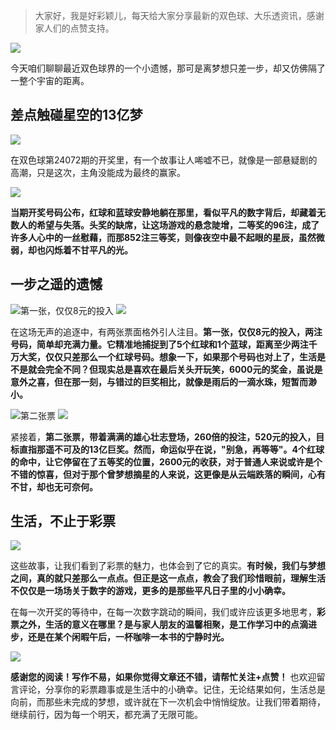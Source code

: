 > 大家好，我是好彩颖儿，每天给大家分享最新的双色球、大乐透资讯，感谢家人们的点赞支持。

![](https://cdn.jsdelivr.net/gh/wangwenjie1314/PicCDN/2024-6-26/1719372654903-image.png)


今天咱们聊聊最近双色球界的一个小遗憾，那可是离梦想只差一步，却又仿佛隔了一整个宇宙的距离。

## 差点触碰星空的13亿梦

![](https://cdn.jsdelivr.net/gh/wangwenjie1314/PicCDN/2024-6-26/1719372675040-image.png)


在双色球第24072期的开奖里，有一个故事让人唏嘘不已，就像是一部悬疑剧的高潮，只是这次，主角没能成为最终的赢家。

![](https://cdn.jsdelivr.net/gh/wangwenjie1314/PicCDN/2024-6-26/1719372688997-image.png)


**当期开奖号码公布，红球和蓝球安静地躺在那里，看似平凡的数字背后，却藏着无数人的希望与失落。头奖的缺席，让这场游戏的悬念陡增，二等奖的96注，成了许多人心中的一丝慰藉，而那852注三等奖，则像夜空中最不起眼的星辰，虽然微弱，却也闪烁着不甘平凡的光。**

## 一步之遥的遗憾


![第一张，仅仅8元的投入](https://cdn.jsdelivr.net/gh/wangwenjie1314/PicCDN/2024-6-27/1719471347910-image.png)
![](https://cdn.jsdelivr.net/gh/wangwenjie1314/PicCDN/2024-6-26/1719372675040-image.png)

在这场无声的追逐中，有两张票面格外引人注目。**第一张，仅仅8元的投入，两注号码，简单却充满力量。它精准地捕捉到了5个红球和1个蓝球，距离至少两注千万大奖，仅仅只差那么一个红球号码。想象一下，如果那个号码也对上了，生活是不是就会完全不同？但现实总是喜欢在最后关头开玩笑，6000元的奖金，虽说是意外之喜，但在那一刻，与错过的巨奖相比，就像是雨后的一滴水珠，短暂而渺小。**


![第二张票](https://cdn.jsdelivr.net/gh/wangwenjie1314/PicCDN/2024-6-27/1719471354595-image.png)
![](https://cdn.jsdelivr.net/gh/wangwenjie1314/PicCDN/2024-6-26/1719372675040-image.png)

紧接着，**第二张票，带着满满的雄心壮志登场，260倍的投注，520元的投入，目标直指那遥不可及的13亿巨奖。然而，命运似乎在说，"别急，再等等"。4个红球的命中，让它停留在了五等奖的位置，2600元的收获，对于普通人来说或许是个不错的惊喜，但对于那个曾梦想摘星的人来说，这更像是从云端跌落的瞬间，心有不甘，却也无可奈何。**

## 生活，不止于彩票


![](https://cdn.jsdelivr.net/gh/wangwenjie1314/PicCDN/2024-6-27/1719471428183-image.png)


这些故事，让我们看到了彩票的魅力，也体会到了它的真实。**有时候，我们与梦想之间，真的就只差那么一点点。但正是这一点点，教会了我们珍惜眼前，理解生活不仅仅是一场场关于数字的游戏，更多的是那些平凡日子里的小小确幸。**

在每一次开奖的等待中，在每一次数字跳动的瞬间，我们或许应该更多地思考，**彩票之外，生活的意义在哪里？是与家人朋友的温馨相聚，是工作学习中的点滴进步，还是在某个闲暇午后，一杯咖啡一本书的宁静时光。**


![](https://cdn.jsdelivr.net/gh/wangwenjie1314/PicCDN/2024-6-27/1719471436091-image.png)

**感谢您的阅读！写作不易，如果你觉得文章还不错，请帮忙关注+点赞！** 也欢迎留言评论，分享你的彩票趣事或是生活中的小确幸。记住，无论结果如何，生活总是向前，而那些未完成的梦想，或许就在下一次机会中悄悄绽放。让我们带着期待，继续前行，因为每一个明天，都充满了无限可能。